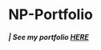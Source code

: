 # NP-Portfolio
<h5><b>| See my portfolio <a href='https://np-portfolio-nicoprten.vercel.app/' target='_blank'>HERE</a></b></h6>
